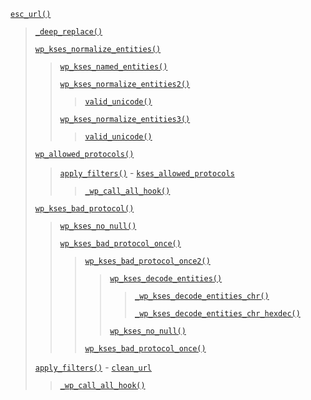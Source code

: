 <p><code><a href="https://developer.wordpress.org/reference/functions/esc_url/">esc_url()</a></code></p>

<blockquote>

 [`_deep_replace()`](https://developer.wordpress.org/reference/functions/_deep_replace/)
 
 [`wp_kses_normalize_entities()`](https://developer.wordpress.org/reference/functions/wp_kses_normalize_entities/)
 
> [`wp_kses_named_entities()`](https://developer.wordpress.org/reference/functions/wp_kses_named_entities/)
> 
> [`wp_kses_normalize_entities2()`](https://developer.wordpress.org/reference/functions/wp_kses_normalize_entities2/)
> 
>> [`valid_unicode()`](https://developer.wordpress.org/reference/functions/valid_unicode/)
> 
> [`wp_kses_normalize_entities3()`](https://developer.wordpress.org/reference/functions/wp_kses_normalize_entities3/)
> 
>> [`valid_unicode()`](https://developer.wordpress.org/reference/functions/valid_unicode/)
 
 [`wp_allowed_protocols()`](https://developer.wordpress.org/reference/functions/wp_allowed_protocols/)
 
> [`apply_filters()`](https://developer.wordpress.org/reference/functions/apply_filters/) - [`kses_allowed_protocols`](https://developer.wordpress.org/reference/hooks/kses_allowed_protocols/)
> 
>> [`_wp_call_all_hook()`](https://developer.wordpress.org/reference/functions/_wp_call_all_hook/)
 
 [`wp_kses_bad_protocol()`](https://developer.wordpress.org/reference/functions/wp_kses_bad_protocol/)
 
> [`wp_kses_no_null()`](https://developer.wordpress.org/reference/functions/wp_kses_no_null/)
> 
> [`wp_kses_bad_protocol_once()`](https://developer.wordpress.org/reference/functions/wp_kses_bad_protocol_once/)
> 
>> [`wp_kses_bad_protocol_once2()`](https://developer.wordpress.org/reference/functions/wp_kses_bad_protocol_once2/)
>> 
>>> [`wp_kses_decode_entities()`](https://developer.wordpress.org/reference/functions/wp_kses_decode_entities/)
>>> 
>>>> [`_wp_kses_decode_entities_chr()`](https://developer.wordpress.org/reference/functions/_wp_kses_decode_entities_chr/)
>>>> 
>>>> [`_wp_kses_decode_entities_chr_hexdec()`](https://developer.wordpress.org/reference/functions/_wp_kses_decode_entities_chr_hexdec/)
>>> 
>>> [`wp_kses_no_null()`](https://developer.wordpress.org/reference/functions/wp_kses_no_null/)
>> 
>> [`wp_kses_bad_protocol_once()`](https://developer.wordpress.org/reference/functions/wp_kses_bad_protocol_once/)
 
 [`apply_filters()`](https://developer.wordpress.org/reference/functions/apply_filters/) - [`clean_url`](https://developer.wordpress.org/reference/hooks/clean_url/)
 
> [`_wp_call_all_hook()`](https://developer.wordpress.org/reference/functions/_wp_call_all_hook/)

</blockquote>